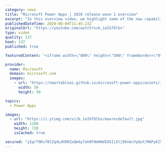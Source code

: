 ```yaml
---
category: news
title: "Microsoft Power Apps | 2020 release wave 1 overview"
excerpt: "In this overview video, we highlight some of the new capabilities included in the latest update to Microsoft Power Apps.      Here are the capabilities covered:     UI enhancements       • Save is always visible       • Chart formatting  Grid user experience enhancements       • Conditional search  "
publishedDateTime: 2020-08-04T21:45:23Z
originalUrl: "https://youtube.com/watch?v=b_ieIGfOlbs"
type: video
quality: 137
heat: 137
published: true

featuredContent: "<iframe width=\"800\" height=\"500\" frameborder=\"0\" src=\"https://www.youtube.com/embed/b_ieIGfOlbs\" allow=\"accelerometer; autoplay; encrypted-media; gyroscope; picture-in-picture\" allowfullscreen></iframe>"

provider:
  name: Microsoft
  domain: microsoft.com
  images:
    - url: "https://smartableai.github.io/microsoft-power-apps/assets/images/organizations/microsoft.com-50x50.jpg"
      width: 50
      height: 50

topics:
  - Power Apps

images:
  - url: "https://i.ytimg.com/vi/b_ieIGfOlbs/maxresdefault.jpg"
    width: 1280
    height: 720
    isCached: true

secured: "yIgrT9Kv78lZq4LdXORZxQmXy7ak0F0mHNdIU5IjXlj5Kn6cVyQuY/MAPyK25vqXaDhYf/EKJLayRL+H+p45357QPO4HhlDukfAZ/P8ec0CY5Tjyw6kN7hlpvXOZOtVqf0jLKd+U99sBh+v/3xxsK05XZdQuepU2sU13scS1IGA0XoMRAYRl5uOciURtyXLu2xoUYdFMSFgstn/gEv/NN8CgJywk5KHrA9vrU8SVen9j+xooRQbpmM81IWOj6sVZrot9xcOEjUbfmkdysgWlu1DpnSmYgCI6/syhmQcOtoChCDj5qcqyoaSxSZj3U3TjWhS96lpCUdlZJh1YJsI2dVlxdrAUWhY2Qgoqes0quqRr2VNRHTL0k+UIfbYCJ+GF79KttkPG4mCvYe1Lf9widOpSqnBKWCo4nSEapcjZG6NIURDLxF8X3cCm5l72nVKa;U/dWA1i2ffS/hYJ3H6FlMg=="
---
```


